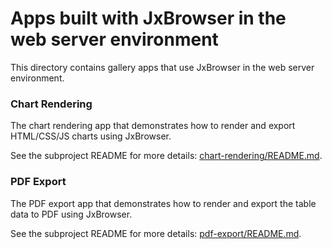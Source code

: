 # Apps built with JxBrowser in the web server environment

This directory contains gallery apps that use JxBrowser in the web server environment.

### Chart Rendering

The chart rendering app that demonstrates how to render and export HTML/CSS/JS
charts using JxBrowser.

See the subproject README for more details: [chart-rendering/README.md](chart-rendering/README.md).

### PDF Export

The PDF export app that demonstrates how to render and export the table data 
to PDF using JxBrowser.

See the subproject README for more details: [pdf-export/README.md](pdf-export/README.md).
